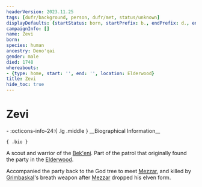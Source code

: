 ```yaml
---
headerVersion: 2023.11.25
tags: [dufr/background, person, dufr/met, status/unknown]
displayDefaults: {startStatus: born, startPrefix: b., endPrefix: d., endStatus: died}
campaignInfo: []
name: Zevi
born:
species: human
ancestry: Deno'qai
gender: male
died: 1748
whereabouts:
- {type: home, start: '', end: '', location: Elderwood}
title: Zevi
hide_toc: true
---
```

# Zevi
<div class="grid cards ext-narrow-margin ext-one-column" markdown>
- :octicons-info-24:{ .lg .middle } __Biographical Information__

    { .bio }

</div>


A scout and warrior of the [Bek'eni](<../../groups/deno-qai/bek-eni.md>). Part of the patrol that originally found the party in the [Elderwood](<../../gazetteer/chasa-nahadi-watershed/elderwood.md>). 

Accompanied the party back to the God tree to meet [Mezzar](<../other-nonhumans/mezzar.md>), and killed by [Grimbaskal](<../other-nonhumans/mezzar.md>)'s breath weapon after [Mezzar](<../other-nonhumans/mezzar.md>) dropped his elven form. 